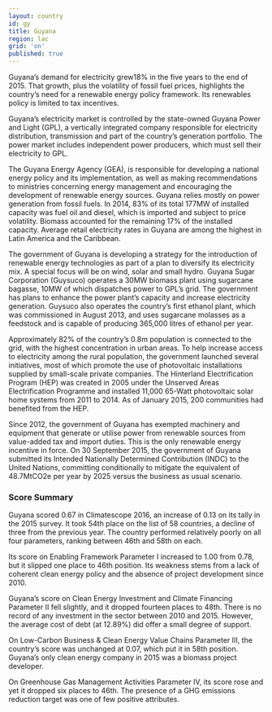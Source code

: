 ```yaml
---
layout: country
id: gy
title: Guyana
region: lac
grid: 'on'
published: true
---
```


Guyana’s demand for electricity grew18% in the five years to the end of 2015. That growth, plus the volatility of fossil fuel prices, highlights the country’s need for a renewable energy policy framework. Its renewables policy is limited to tax incentives. 

Guyana’s electricity market is controlled by the state-owned Guyana Power and Light (GPL), a vertically integrated company responsible for electricity distribution, transmission and part of the country’s generation portfolio. The power market includes independent power producers, which must sell their electricity to GPL.

The Guyana Energy Agency (GEA), is responsible for developing a national energy policy and its implementation, as well as making recommendations to ministries concerning energy management and encouraging the development of renewable energy sources. Guyana relies mostly on power generation from fossil fuels. In 2014, 83% of its total 177MW of installed capacity was fuel oil and diesel, which is imported and subject to price volatility. Biomass accounted for the remaining 17% of the installed capacity. Average retail electricity rates in Guyana are among the highest in Latin America and the Caribbean.

The government of Guyana is developing a strategy for the introduction of renewable energy technologies as part of a plan to diversify its electricity mix. A special focus will be on wind, solar and small hydro.
Guyana Sugar Corporation (Guysuco) operates a 30MW biomass plant using sugarcane bagasse, 10MW of which dispatches power to GPL’s grid. The government has plans to enhance the power plant’s capacity and increase electricity generation. Guysuco also operates the country’s first ethanol plant, which was commissioned in August 2013, and uses sugarcane molasses as a feedstock and is capable of producing 365,000 litres of ethanol per year.

Approximately 82% of the country’s 0.8m population is connected to the grid, with the highest concentration in urban areas. To help increase access to electricity among the rural population, the government launched several initiatives, most of which promote the use of photovoltaic installations supplied by small-scale private companies. The Hinterland Electrification Program (HEP) was created in 2005 under the Unserved Areas Electrification Programme and installed 11,000 65-Watt photovoltaic solar home systems from 2011 to 2014. As of January 2015, 200 communities had benefited from the HEP.

Since 2012, the government of Guyana has exempted machinery and equipment that generate or utilise power from renewable sources from value-added tax and import duties. This is the only renewable energy incentive in force.
On 30 September 2015, the government of Guyana submitted its Intended Nationally Determined Contribution (INDC) to the United Nations, committing conditionally to mitigate the equivalent of 48.7MtCO2e per year by 2025 versus the business as usual scenario.


### Score Summary 

Guyana scored 0.67 in Climatescope 2016, an increase of 0.13 on its tally in the 2015 survey. It took 54th place on the list of 58 countries, a decline of three from the previous year. The country performed relatively poorly on all four parameters, ranking between 46th and 58th on each.

Its score on Enabling Framework Parameter I increased to 1.00 from 0.78, but it slipped one place to 46th position. Its weakness stems from a lack of coherent clean energy policy and the absence of project development since 2010.

Guyana’s score on Clean Energy Investment and Climate Financing Parameter II fell slightly, and it dropped fourteen places to 48th. There is no record of any investment in the sector between 2010 and 2015. However, the average cost of debt (at 12.89%) did offer a small degree of support. 

On Low-Carbon Business & Clean Energy Value Chains Parameter III, the country’s score was unchanged at 0.07, which put it in 58th position. Guyana’s only clean energy company in 2015 was a biomass project developer.

On Greenhouse Gas Management Activities Parameter IV, its score rose and yet it dropped six places to 46th. The presence of a GHG emissions reduction target was one of few positive attributes.
